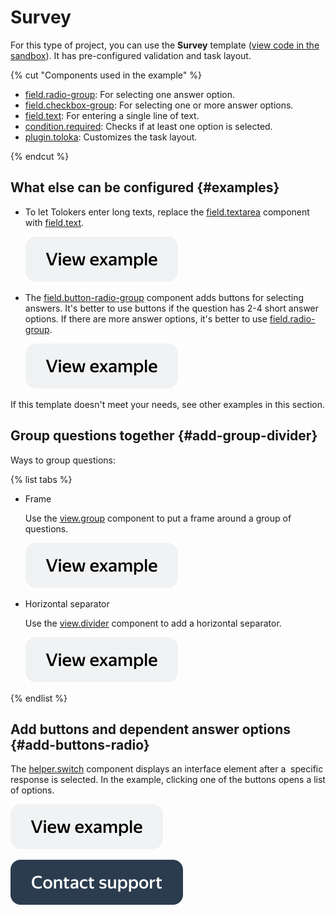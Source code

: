 # Survey

For this type of project, you can use the **Survey** template ([view code in the sandbox](https://clck.ru/TPoRH)). It has pre-configured validation and task layout.

{% cut "Components used in the example" %}

- [field.radio-group](../reference/field.radio-group.md): For selecting one answer option.
- [field.checkbox-group](../reference/field.checkbox-group.md): For selecting one or more answer options.
- [field.text](../reference/field.text.md): For entering a single line of text.
- [condition.required](../reference/condition.required.md): Checks if at least one option is selected.
- [plugin.toloka](../reference/plugin.toloka.md): Customizes the task layout.

{% endcut %}

## What else can be configured {#examples}

- To let Tolokers enter long texts, replace the [field.textarea](../reference/field.textarea.md) component with [field.text](../reference/field.text.md).

  [![image](../_images/buttons/view-example.svg)](https://clck.ru/TqvkY)

- The [field.button-radio-group](../reference/field.button-radio-group.md) component adds buttons for selecting answers. It's better to use buttons if the question has 2-4 short answer options. If there are more answer options, it's better to use [field.radio-group](../reference/field.radio-group.md).

  [![image](../_images/buttons/view-example.svg)](https://clck.ru/TqvnQ)

If this template doesn't meet your needs, see other examples in this section.

## Group questions together {#add-group-divider}

Ways to group questions:

{% list tabs %}

- Frame

  Use the [view.group](../reference/view.group.md) component to put a frame around a group of questions.

  [![image](../_images/buttons/view-example.svg)](https://clck.ru/TqvpG)

- Horizontal separator

  Use the [view.divider](../reference/view.divider.md) component to add a horizontal separator.

  [![image](../_images/buttons/view-example.svg)](https://clck.ru/Tqvqo)

{% endlist %}

## Add buttons and dependent answer options {#add-buttons-radio}

The [helper.switch](../reference/helper.switch.md) component displays an interface element after a  specific response is selected. In the example, clicking one of the buttons opens a list of options.

  [![image](../_images/buttons/view-example.svg)](https://clck.ru/Tqvs9)

[![image](../_images/buttons/contact-support.svg)](../concepts/support.md)
